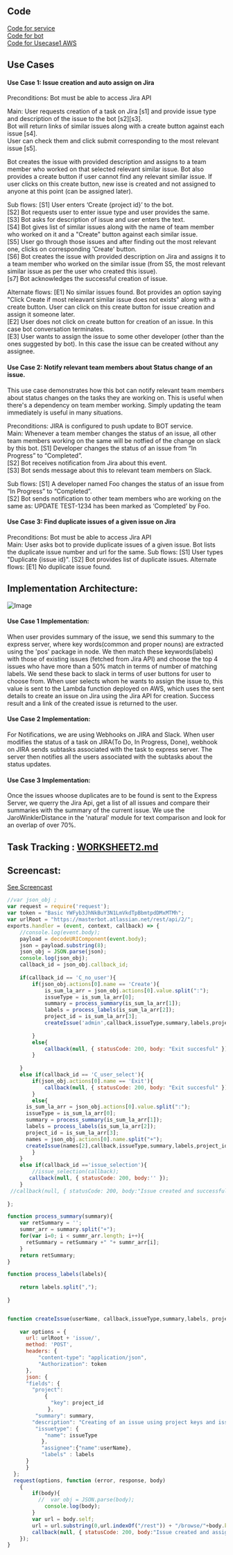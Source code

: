 
## Code
[Code for service](https://github.ncsu.edu/sbiswas4/CSC510_Fall17_Project/tree/master/service) </br>
[Code for bot](https://github.ncsu.edu/sbiswas4/CSC510_Fall17_Project/blob/master/Bot/bot.js)</br>
[Code for Usecase1 AWS](https://github.ncsu.edu/sbiswas4/CSC510_Fall17_Project/blob/master/service/Usecase1_AWS.js)</br>

## Use Cases
#### Use Case 1: Issue creation and auto assign on Jira

Preconditions: Bot must be able to access Jira API</br>

Main: User requests creation of a task on Jira [s1] and provide issue type and description of the issue to the bot [s2][s3]. </br> 
Bot will return links of similar issues along with a create button against each issue [s4]. </br>
User can check them and click submit corresponding to the most relevant issue [s5]. </br>

Bot creates the issue with provided description and assigns to a team member who worked on that selected relevant similar issue. Bot also provides a create button if user cannot find any relevant similar issue. If user clicks on this create button, new isse is created and not assigned to anyone at this point (can be assigned later). </br>

Sub flows: [S1] User enters ‘Create {project id}’ to the bot. </br>
           [S2] Bot requests user to enter issue type and user provides the same. </br>
           [S3] Bot asks for description of issue and user enters the text. </br>
           [S4] Bot gives list of similar issues along with the name of team member who worked on it and a "Create" button against each similar issue. </br>
           [S5] User go through those issues and after finding out the most relevant one, clicks on corresponding 'Create' button. </br>
           [S6] Bot creates the issue with provided description on Jira and assigns it to a team member who worked on the similar issue (from S5, the most relevant similar issue as per the user who created this issue). </br>
           [s7] Bot acknowledges the successful creation of issue. </br>

Alternate flows: [E1] No similar issues found. Bot provides an option saying "Click Create if most releavant similar issue does not exists" along with a create button. User can click on this create button for issue creation and assign it someone later. </br>
[E2] User does not click on create button for creation of an issue. In this case bot conversation terminates. </br>
[E3] User wants to assign the issue to some other developer (other than the ones suggested by bot). In this case the issue can be created without any assignee. 

#### Use Case 2: Notify relevant team members about Status change of an issue.
This use case demonstrates how this bot can notify relevant team members about status changes on the tasks they are working on. This is useful when there's a dependency on team member working. Simply updating the team immediately is useful in many situations. </br>

Preconditions: JIRA is configured to push update to BOT service. </br>
Main: Whenever a team member changes the status of an issue, all other team members working on the same will be notfied of the change on slack by this bot. [S1] Developer changes the status of an issue from “In Progress” to “Completed”. </br>
                   [S2] Bot receives notification from Jira about this event. </br>
                   [S3] Bot sends message about this to relevant team members on Slack. </br>

Sub flows: [S1] A developer named Foo changes the status of an issue from “In Progress” to “Completed”. </br>
           [S2] Bot sends notification to other team members who are working on the same as: UPDATE TEST-1234 has been marked as ‘Completed’ by Foo. </br>

#### Use Case 3: Find duplicate issues of a given issue on Jira
Preconditions: Bot must be able to access Jira API </br>
Main: User asks bot to provide duplicate issues of a given issue. Bot lists the duplicate issue number and url for the same.
Sub flows: [S1] User types "Duplicate {issue id}". 
            [S2] Bot provides list of duplicate issues.
Alternate flows: [E1] No duplicate issue found. </br>

## Implementation Architecture: 
![Image](https://github.ncsu.edu/sbiswas4/CSC510_Fall17_Project/blob/master/Images/Arch.png) 

#### Use Case 1 Implementation:  
When user provides summary of the issue, we send this summary to the express server, where key words(common and proper nouns) are extracted using the 'pos' package in node. 
We then match these keywords(labels) with those of existing issues (fetched from Jira API) and choose the top 4 issues who have more than a 50% match in terms of number of matching labels.
We send these back to slack in terms of user buttons for user to choose from.
When user selects whom he wants to assign the issue to, this value is sent to the Lambda function deployed on AWS, which uses the sent details to create an issue on Jira using the Jira API for creation.
Success result and a link of the created issue is returned to the user.
           
#### Use Case 2 Implementation:  
For Notifications, we are using Webhooks on JIRA and Slack. When user modifies the status of a task on JIRA(To Do, In Progress, Done), webhook on JIRA sends subtasks associated with the task to express server. The server then notifies all the users associated with the subtasks about the status updates.        

#### Use Case 3 Implementation:
Once the issues whoose duplicates are to be found is sent to the Express Server, we querry the Jira Api, get a list of all issues and compare their summaries with the summary of the current issue. We use the JaroWinklerDistance in the 'natural' module for text comparison and look for an overlap of over 70%.


## Task Tracking : [WORKSHEET2.md](https://github.ncsu.edu/sbiswas4/CSC510_Fall17_Project/blob/master/service/WORKSHEET.md)<br>

## Screencast:
[See Screencast](URL)<br>

```javascript
//var json_obj ;
var request = require('request');
var token = "Basic YWFyb3JhNkBuY3N1LmVkdTpBbmtpdDMxMTMh";
var urlRoot = "https://masterbot.atlassian.net/rest/api/2/";
exports.handler = (event, context, callback) => {
    //console.log(event.body);
    payload = decodeURIComponent(event.body);
    json = payload.substring(8);
    json_obj = JSON.parse(json);
    console.log(json_obj);
    callback_id = json_obj.callback_id;
    
    if(callback_id == 'C_no_user'){
        if(json_obj.actions[0].name == 'Create'){
            is_sum_la_arr = json_obj.actions[0].value.split(":");
            issueType = is_sum_la_arr[0];
            summary = process_summary(is_sum_la_arr[1]);
            labels = process_labels(is_sum_la_arr[2]);
            project_id = is_sum_la_arr[3];
            createIssue('admin',callback,issueType,summary,labels,project_id );
            
        }
        else{
            callback(null, { statusCode: 200, body: "Exit succesful" });
        }
        
    }
    else if(callback_id == 'C_user_select'){
        if(json_obj.actions[0].name == 'Exit'){
            callback(null, { statusCode: 200, body: "Exit succesful" });
        }
        else{
      is_sum_la_arr = json_obj.actions[0].value.split(":");
      issueType = is_sum_la_arr[0];
      summary = process_summary(is_sum_la_arr[1]);
      labels = process_labels(is_sum_la_arr[2]);
      project_id = is_sum_la_arr[3];
      names = json_obj.actions[0].name.split("+");
      createIssue(names[2],callback,issueType,summary,labels,project_id );
        }
    }
    else if(callback_id =='issue_selection'){
        //issue_selection(callback);
       callback(null, { statusCode: 200, body:'' }); 
    }
 //callback(null, { statusCode: 200, body:"Issue created and successfully assigned to : " + names[2] });
    
};

function process_summary(summary){
    var retSummary = '';
    summr_arr = summary.split("+");
    for(var i=0; i < summr_arr.length; i++){
      retSummary = retSummary +" "+ summr_arr[i];   
    }
    return retSummary;
}

function process_labels(labels){
    
    return labels.split(",");
    
}


function createIssue(userName, callback,issueType,summary,labels, project_id){
    
    var options = {
      url: urlRoot + 'issue/',
      method: 'POST',
      headers: {
          "content-type": "application/json",
          "Authorization": token
      },
      json: {
      "fields": {
        "project":
            {
              "key": project_id
             },
         "summary": summary,
        "description": "Creating of an issue using project keys and issue type names using the REST API",
         "issuetype": {
            "name": issueType
           },
           "assignee":{"name":userName},
           "labels" : labels
      }
      }
  };
  request(options, function (error, response, body)
    {
        if(body){
          //  var obj = JSON.parse(body);
            console.log(body);
        }
        var url = body.self;
        url = url.substring(0,url.indexOf("/rest")) + "/browse/"+body.key;
        callback(null, { statusCode: 200, body:"Issue created and assigned to: " + userName+". Link: "+ url});
    });
}

```


